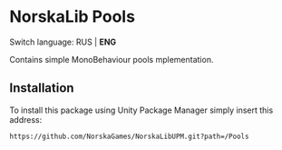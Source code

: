 # NorskaLib Pools
Switch language: RUS | **ENG**

Contains simple MonoBehaviour pools mplementation.

## Installation
To install this package using Unity Package Manager simply insert this address:
```
https://github.com/NorskaGames/NorskaLibUPM.git?path=/Pools
```

